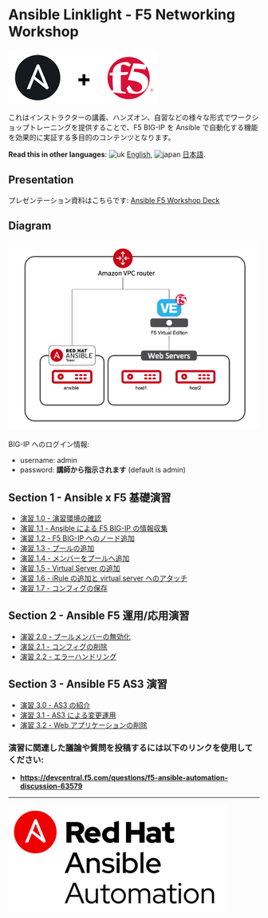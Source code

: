 # Ansible Linklight - F5 Networking Workshop

![f5workshop](../../images/ansiblef5-transparent.png)

これはインストラクターの講義、ハンズオン、自習などの様々な形式でワークショップトレーニングを提供することで、F5 BIG-IP を Ansible で自動化する機能を効果的に実証する多目的のコンテンツとなります。

**Read this in other languages**: ![uk](../../../images/uk.png) [English](README.md),  ![japan](../../../images/japan.png) [日本語](README.ja.md).

## Presentation
プレゼンテーション資料はこちらです:
[Ansible F5 Workshop Deck](../../decks/ansible_f5.pdf)

## Diagram
![f5 diagram](../../images/f5topology.png)

BIG-IP へのログイン情報:
- username: admin
- password: **講師から指示されます** (default is admin)

## Section 1 - Ansible x F5 基礎演習

 - [演習 1.0 - 演習環境の確認](1.0-explore/README.ja.md)
 - [演習 1.1 - Ansible による F5 BIG-IP の情報収集](1.1-get-facts/README.ja.md)
 - [演習 1.2 - F5 BIG-IP へのノード追加](1.2-add-node/README.ja.md)
 - [演習 1.3 - プールの追加](1.3-add-pool/README.ja.md)
 - [演習 1.4 - メンバーをプールへ追加](1.4-add-pool-members/README.ja.md)
 - [演習 1.5 - Virtual Server の追加](1.5-add-virtual-server/README.ja.md)
 - [演習 1.6 - iRule の追加と virtual server へのアタッチ](1.6-add-irules/README.ja.md)
 - [演習 1.7 - コンフィグの保存](1.7-save-running-config/README.ja.md)

## Section 2 - Ansible F5 運用/応用演習

 - [演習 2.0 - プールメンバーの無効化](2.0-disable-pool-member/README.ja.md)
 - [演習 2.1 - コンフィグの削除](2.1-delete-configuration/README.ja.md)
 - [演習 2.2 - エラーハンドリング](2.2-error-handling/README.ja.md)

## Section 3 - Ansible F5 AS3 演習

 - [演習 3.0 - AS3 の紹介](3.0-as3-intro/README.ja.md)
 - [演習 3.1 - AS3 による変更運用](3.1-as3-change/README.ja.md)
 - [演習 3.2 - Web アプリケーションの削除](3.2-as3-delete/README.ja.md)

### 演習に関連した議論や質問を投稿するには以下のリンクを使用してください:
  - **https://devcentral.f5.com/questions/f5-ansible-automation-discussion-63579**

---
![Red Hat Ansible Automation](../../images/rh-ansible-automation.png)
